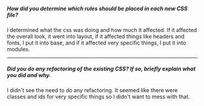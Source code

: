 ##### How did you determine which rules should be placed in each new CSS file?

I determined what the css was doing and how much it affected. If it affected the overall look, it went into layout, if it affected things like headers and fonts, I put it into base, and if it affected very specific things, I put it into modules. 

---

##### Did you do any refactoring of the existing CSS? If so, briefly explain what you did and why.

I didn't see the need to do any refactoring. It seemed like there were classes and ids for very specific things so I didn't want to mess with that. 